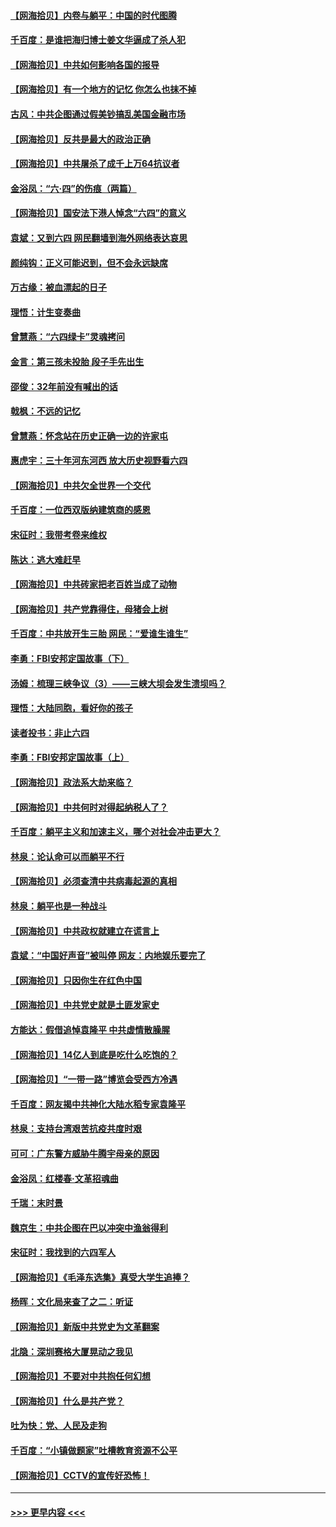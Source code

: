 #### [【网海拾贝】内卷与躺平：中国的时代图腾](../pages/nsc993/n13016128.md?t=06121802) 
#### [千百度：是谁把海归博士姜文华逼成了杀人犯](../pages/nsc993/n13015218.md?t=06121802) 
#### [【网海拾贝】中共如何影响各国的报导](../pages/nsc993/n13012599.md?t=06121802) 
#### [【网海拾贝】有一个地方的记忆 你怎么也抹不掉](../pages/nsc993/n13009802.md?t=06121802) 
#### [古风：中共企图通过假美钞搞乱美国金融市场](../pages/nsc993/n13009626.md?t=06121802) 
#### [【网海拾贝】反共是最大的政治正确](../pages/nsc993/n13007051.md?t=06121802) 
#### [【网海拾贝】中共屠杀了成千上万64抗议者](../pages/nsc993/n13002713.md?t=06121802) 
#### [金浴凤：“六·四”的伤痕（两篇）](../pages/nsc993/n13001719.md?t=06121802) 
#### [【网海拾贝】国安法下港人悼念“六四”的意义](../pages/nsc993/n13001039.md?t=06121802) 
#### [袁斌：又到六四 网民翻墙到海外网络表达哀思](../pages/nsc993/n13000995.md?t=06121802) 
#### [颜纯钩：正义可能迟到，但不会永远缺席](../pages/nsc993/n13000920.md?t=06121802) 
#### [万古缘：被血漂起的日子](../pages/nsc993/n13000914.md?t=06121802) 
#### [理悟：计生变奏曲](../pages/nsc993/n13000414.md?t=06121802) 
#### [曾慧燕：“六四绿卡”灵魂拷问](../pages/nsc993/n13000277.md?t=06121802) 
#### [金言：第三孩未投胎 段子手先出生](../pages/nsc993/n13000215.md?t=06121802) 
#### [邵俊：32年前没有喊出的话](../pages/nsc993/n13000181.md?t=06121802) 
#### [戟枫：不远的记忆](../pages/nsc993/n13000121.md?t=06121802) 
#### [曾慧燕：怀念站在历史正确一边的许家屯](../pages/nsc993/n13000073.md?t=06121802) 
#### [惠虎宇：三十年河东河西 放大历史视野看六四](../pages/nsc993/n13000018.md?t=06121802) 
#### [【网海拾贝】中共欠全世界一个交代](../pages/nsc993/n12998706.md?t=06121802) 
#### [千百度：一位西双版纳建筑商的感恩](../pages/nsc993/n12998487.md?t=06121802) 
#### [宋征时：我带考卷来维权](../pages/nsc993/n12994088.md?t=06121802) 
#### [陈达：逃大难赶早](../pages/nsc993/n12993569.md?t=06121802) 
#### [【网海拾贝】中共砖家把老百姓当成了动物](../pages/nsc993/n12993483.md?t=06121802) 
#### [【网海拾贝】共产党靠得住，母猪会上树](../pages/nsc993/n12990730.md?t=06121802) 
#### [千百度：中共放开生三胎 网民：“爱谁生谁生”](../pages/nsc993/n12990644.md?t=06121802) 
#### [李勇：FBI安邦定国故事（下）](../pages/nsc993/n12987854.md?t=06121802) 
#### [汤姆：梳理三峡争议（3）——三峡大坝会发生溃坝吗？](../pages/nsc993/n12989806.md?t=06121802) 
#### [理悟：大陆同胞，看好你的孩子](../pages/nsc993/n12989778.md?t=06121802) 
#### [读者投书：非止六四](../pages/nsc993/n12989673.md?t=06121802) 
#### [李勇：FBI安邦定国故事（上）](../pages/nsc993/n12987749.md?t=06121802) 
#### [【网海拾贝】政法系大劫来临？](../pages/nsc993/n12987596.md?t=06121802) 
#### [【网海拾贝】中共何时对得起纳税人了？](../pages/nsc993/n12985578.md?t=06121802) 
#### [千百度：躺平主义和加速主义，哪个对社会冲击更大？](../pages/nsc993/n12985512.md?t=06121802) 
#### [林泉：论认命可以而躺平不行](../pages/nsc993/n12985505.md?t=06121802) 
#### [【网海拾贝】必须查清中共病毒起源的真相](../pages/nsc993/n12984276.md?t=06121802) 
#### [林泉：躺平也是一种战斗](../pages/nsc993/n12984194.md?t=06121802) 
#### [【网海拾贝】中共政权就建立在谎言上](../pages/nsc993/n12981880.md?t=06121802) 
#### [袁斌：“中国好声音”被叫停 网友：内地娱乐要完了](../pages/nsc993/n12981826.md?t=06121802) 
#### [【网海拾贝】只因你生在红色中国](../pages/nsc993/n12979096.md?t=06121802) 
#### [【网海拾贝】中共党史就是土匪发家史](../pages/nsc993/n12976478.md?t=06121802) 
#### [方能达：假借追悼袁隆平 中共虚情散臊腥](../pages/nsc993/n12976396.md?t=06121802) 
#### [【网海拾贝】14亿人到底是吃什么吃饱的？](../pages/nsc993/n12974125.md?t=06121802) 
#### [【网海拾贝】“一带一路”博览会受西方冷遇](../pages/nsc993/n12971787.md?t=06121802) 
#### [千百度：网友揭中共神化大陆水稻专家袁隆平](../pages/nsc993/n12971733.md?t=06121802) 
#### [林泉：支持台湾艰苦抗疫共度时艰](../pages/nsc993/n12971350.md?t=06121802) 
#### [可可：广东警方威胁牛腾宇母亲的原因](../pages/nsc993/n12971100.md?t=06121802) 
#### [金浴凤：红楼春·文革招魂曲](../pages/nsc993/n12970354.md?t=06121802) 
#### [千瑞：末时景](../pages/nsc993/n12970337.md?t=06121802) 
#### [魏京生：中共企图在巴以冲突中渔翁得利](../pages/nsc993/n12970286.md?t=06121802) 
#### [宋征时：我找到的六四军人](../pages/nsc993/n12970213.md?t=06121802) 
#### [【网海拾贝】《毛泽东选集》真受大学生追捧？](../pages/nsc993/n12968779.md?t=06121802) 
#### [杨晖：文化局来查了之二：听证](../pages/nsc993/n12966528.md?t=06121802) 
#### [【网海拾贝】新版中共党史为文革翻案](../pages/nsc993/n12967526.md?t=06121802) 
#### [北隐：深圳赛格大厦晃动之我见](../pages/nsc993/n12967393.md?t=06121802) 
#### [【网海拾贝】不要对中共抱任何幻想](../pages/nsc993/n12965222.md?t=06121802) 
#### [【网海拾贝】什么是共产党？](../pages/nsc993/n12962781.md?t=06121802) 
#### [吐为快：党、人民及走狗](../pages/nsc993/n12962747.md?t=06121802) 
#### [千百度：“小镇做题家”吐槽教育资源不公平](../pages/nsc993/n12962705.md?t=06121802) 
#### [【网海拾贝】CCTV的宣传好恐怖！](../pages/nsc993/n12959984.md?t=06121802) 

----
#### [ >>> 更早内容 <<< ](../indexes/nsc993-earlier.md)

